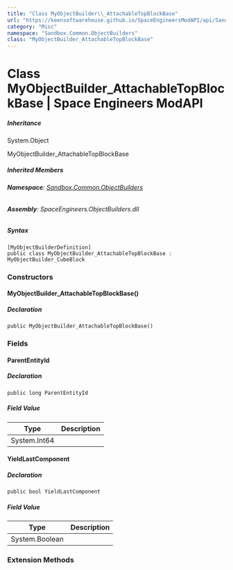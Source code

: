 ```yaml
---
title: "Class MyObjectBuilder\\_AttachableTopBlockBase"
url: "https://keensoftwarehouse.github.io/SpaceEngineersModAPI/api/Sandbox.Common.ObjectBuilders.MyObjectBuilder_AttachableTopBlockBase.html"
category: "Misc"
namespace: "Sandbox.Common.ObjectBuilders"
class: "MyObjectBuilder_AttachableTopBlockBase"
---
```


# Class MyObjectBuilder\_AttachableTopBlockBase | Space Engineers ModAPI

##### Inheritance

System.Object

MyObjectBuilder\_AttachableTopBlockBase

##### Inherited Members

###### **Namespace**: [Sandbox.Common.ObjectBuilders](https://keensoftwarehouse.github.io/SpaceEngineersModAPI/api/Sandbox.Common.ObjectBuilders.html)

###### **Assembly**: SpaceEngineers.ObjectBuilders.dll

##### Syntax

```
[MyObjectBuilderDefinition]
public class MyObjectBuilder_AttachableTopBlockBase : MyObjectBuilder_CubeBlock
```

### Constructors

#### MyObjectBuilder\_AttachableTopBlockBase()

##### Declaration

```
public MyObjectBuilder_AttachableTopBlockBase()
```

### Fields

#### ParentEntityId

##### Declaration

```
public long ParentEntityId
```

##### Field Value

| Type | Description |
| --- | --- |
| System.Int64 |     |

#### YieldLastComponent

##### Declaration

```
public bool YieldLastComponent
```

##### Field Value

| Type | Description |
| --- | --- |
| System.Boolean |     |

### Extension Methods